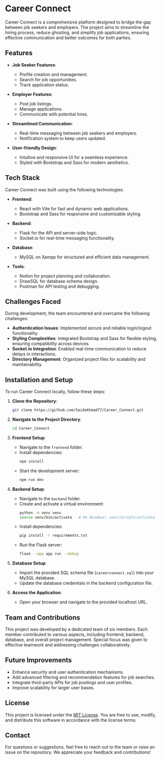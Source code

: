 # Career Connect

Career Connect is a comprehensive platform designed to bridge the gap between job seekers and employers. The project aims to streamline the hiring process, reduce ghosting, and simplify job applications, ensuring effective communication and better outcomes for both parties.

## Features

- **Job Seeker Features**:
  - Profile creation and management.
  - Search for job opportunities.
  - Track application status.

- **Employer Features**:
  - Post job listings.
  - Manage applications.
  - Communicate with potential hires.

- **Streamlined Communication**:
  - Real-time messaging between job seekers and employers.
  - Notification system to keep users updated.

- **User-friendly Design**:
  - Intuitive and responsive UI for a seamless experience.
  - Styled with Bootstrap and Sass for modern aesthetics.

## Tech Stack

Career Connect was built using the following technologies:

- **Frontend**:
  - React with Vite for fast and dynamic web applications.
  - Bootstrap and Sass for responsive and customizable styling.

- **Backend**:
  - Flask for the API and server-side logic.
  - Socket.io for real-time messaging functionality.

- **Database**:
  - MySQL on Xampp for structured and efficient data management.

- **Tools**:
  - Notion for project planning and collaboration.
  - DrawSQL for database schema design.
  - Postman for API testing and debugging.

## Challenges Faced

During development, the team encountered and overcame the following challenges:

- **Authentication Issues**: Implemented secure and reliable login/logout functionality.
- **Styling Complexities**: Integrated Bootstrap and Sass for flexible styling, ensuring compatibility across devices.
- **Socket.io Integration**: Enabled real-time communication to reduce delays in interactions.
- **Directory Management**: Organized project files for scalability and maintainability.

## Installation and Setup

To run Career Connect locally, follow these steps:

1. **Clone the Repository**:
   ```bash
   git clone https://github.com/Saidakhmad77/Career_Connect.git
   ```

2. **Navigate to the Project Directory**:
   ```bash
   cd Career_Connect
   ```

3. **Frontend Setup**:
   - Navigate to the `frontend` folder.
   - Install dependencies:
     ```bash
     npm install
     ```
   - Start the development server:
     ```bash
     npm run dev
     ```

4. **Backend Setup**:
   - Navigate to the `backend` folder.
   - Create and activate a virtual environment:
     ```bash
     python -m venv venv
     source venv/bin/activate   # On Windows: venv\Scripts\activate
     ```
   - Install dependencies:
     ```bash
     pip install -r requirements.txt
     ```
   - Run the Flask server:
     ```bash
     flask --app app run --debug
     ```

5. **Database Setup**:
   - Import the provided SQL schema file (`careerconnect.sql`) into your MySQL database.
   - Update the database credentials in the backend configuration file.

6. **Access the Application**:
   - Open your browser and navigate to the provided localhost URL.

## Team and Contributions

This project was developed by a dedicated team of six members. Each member contributed to various aspects, including frontend, backend, database, and overall project management. Special focus was given to effective teamwork and addressing challenges collaboratively.

## Future Improvements

- Enhance security and user authentication mechanisms.
- Add advanced filtering and recommendation features for job searches.
- Integrate third-party APIs for job postings and user profiles.
- Improve scalability for larger user bases.

## License

This project is licensed under the [MIT License](LICENSE). You are free to use, modify, and distribute this software in accordance with the license terms.

## Contact

For questions or suggestions, feel free to reach out to the team or raise an issue on the repository. We appreciate your feedback and contributions!
